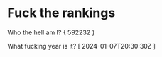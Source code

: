 # Fuck the rankings

Who the hell am I?
{ 592232 }

What fucking year is it?
[ 2024-01-07T20:30:30Z ]
